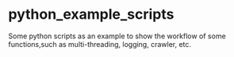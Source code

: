 # python_example_scripts
Some python scripts as an example to show the workflow of some functions,such as multi-threading, logging, crawler, etc.
